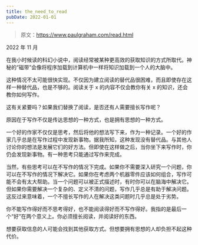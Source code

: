 ```yaml
---
title: the_need_to_read
pubDate: 2022-01-01
---
```


> 原文：https://www.paulgraham.com/read.html 

            
2022 年 11 月

在我小时候读的科幻小说中，阅读经常被某种更高效的获取知识的方式所取代。神秘的“磁带”会像将程序加载到计算机中一样将知识加载到一个人的大脑中。

这种情况不太可能很快实现。不仅因为建立阅读的替代品很困难，而且即使存在这样一种替代品，也是不够的。阅读关于 x 的内容不仅会教你有关 x 的知识，还会教你如何写作。

这有关紧要吗？如果我们替换了阅读，是否还有人需要擅长写作呢？

原因在于写作不仅是传达思想的一种方式，也是拥有思想的一种方式。

一个好的作家不仅仅是思考，然后将他的想法写下来，作为一种记录。一个好的作家几乎总是在写作过程中发现新事物。据我所知，这种发现没有替代品。与其他人讨论你的想法是发展它们的好方法。但即使在这样做之后，当你坐下来写作时，你仍会发现新事物。有一种思考只能通过写作来完成。

当然，有些思考可以在不写作的情况下完成。如果你不需要深入研究一个问题，你可以在不写作的情况下解决它。如果你在考虑两个机器零件应该如何组合，写作可能不会有太大帮助。当一个问题可以被正式描述时，有时你可以在脑海中解决它。但如果你需要解决一个复杂的、定义不清的问题，写作几乎总是有助于解决问题。这反过来意味着，一个不擅长写作的人在解决这类问题时几乎总是处于劣势。

你不能写作得好而不思考得好，也不能阅读得好而不写作得好。我指的是最后一个“好”在两个意义上。你必须擅长阅读，并阅读好的东西。

想要获取信息的人可能会找到其他获取方式。但想要拥有思想的人却负担不起这种代价。

